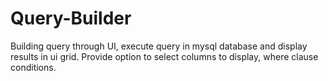 # Query-Builder
Building query through UI, execute query in mysql database and display results in ui grid. Provide option to select columns to display, where clause conditions.
